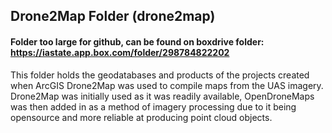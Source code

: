 ## Drone2Map Folder (drone2map)
#### Folder too large for github, can be found on boxdrive folder: https://iastate.app.box.com/folder/298784822202
This folder holds the geodatabases and products of the projects created when ArcGIS Drone2Map was used to compile maps from the UAS imagery. Drone2Map was initially used as it was readily available, OpenDroneMaps was then added in as a method of imagery processing due to it being opensource and more reliable at producing point cloud objects.
